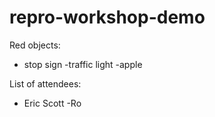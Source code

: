 # repro-workshop-demo
Red objects:
- stop sign
-traffic light
-apple


List of attendees:
- Eric Scott
-Ro